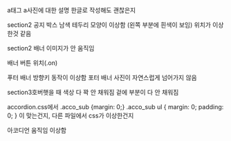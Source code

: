 a태그 a사진에 대한 설명 한글로 작성해도 괜찮은지





section2 공지 박스 남색 테두리 모양이 이상함 (왼쪽 부분에 흰색이 보임)
위치가 이상한것 같음

section2 
배너 이미지가 안 움직임

배너 버튼 위치(.on)


푸터 배너 방향키 동작이 이상함
포터 배너 사진이 자연스럽게 넘어가지 않음





section3호버햇을 때 색상 다 꽉 안 채워짐
겉에 부분이 다 안 채워짐


accordion.css에서 
.acco_sub {margin: 0;}
.acco_sub ul {
  margin: 0;
  padding: 0;
}
이 맞는건지, 다른 파일에서 css가 이상한건지

아코디언 움직임 이상함